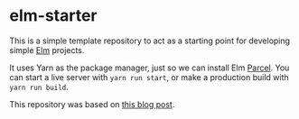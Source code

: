 # elm-starter

This is a simple template repository to act as a starting point for developing
simple [Elm](https://elm-lang.org/) projects.

It uses Yarn as the package manager, just so we can install Elm
[Parcel](https://parceljs.org/). You can start a live server with
`yarn run start`, or make a production build with `yarn run build`.

This repository was based on
[this blog post](https://blog.hercules-ci.com/elm/2018/11/21/using-elm-and-parcel-for-zero-configuration-web-asset-management/).
